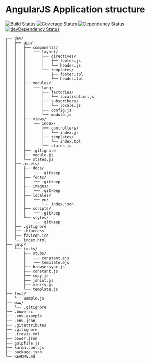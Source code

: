 # AngularJS Application structure
[![Build Status](https://img.shields.io/travis/kevinsimard/angular-app.svg)](https://travis-ci.org/kevinsimard/angular-app)
[![Coverage Status](https://img.shields.io/coveralls/kevinsimard/angular-app.svg)](https://coveralls.io/r/kevinsimard/angular-app)
[![Dependency Status](https://img.shields.io/david/kevinsimard/angular-app.svg)](https://david-dm.org/kevinsimard/angular-app)
[![devDependency Status](https://img.shields.io/david/dev/kevinsimard/angular-app.svg)](https://david-dm.org/kevinsimard/angular-app#info=devDependencies)

    ┌── dev/
    │   ├── app/
    │   │   ├── components/
    │   │   │   └── layout/
    │   │   │       ├── directives/
    │   │   │       │   ├── footer.js
    │   │   │       │   └── header.js
    │   │   │       └── templates/
    │   │   │           ├── footer.tpl
    │   │   │           └── header.tpl
    │   │   ├── modules/
    │   │   │   └── lang/
    │   │   │       ├── factories/
    │   │   │       │   └── localisation.js
    │   │   │       ├── subscribers/
    │   │   │       │   └── locale.js
    │   │   │       ├── config.js
    │   │   │       └── module.js
    │   │   ├── views/
    │   │   │   └── index/
    │   │   │       ├── controllers/
    │   │   │       │   └── index.js
    │   │   │       ├── templates/
    │   │   │       │   └── index.tpl
    │   │   │       └── states.js
    │   │   ├── .gitignore
    │   │   ├── module.js
    │   │   └── states.js
    │   ├── assets/
    │   │   ├── docs/
    │   │   │   └── .gitkeep
    │   │   ├── fonts/
    │   │   │   └── .gitkeep
    │   │   ├── images/
    │   │   │   └── .gitkeep
    │   │   ├── locales/
    │   │   │   └── en/
    │   │   │       └── index.json
    │   │   ├── scripts/
    │   │   │   └── .gitkeep
    │   │   └── styles/
    │   │       └── .gitkeep
    │   ├── .gitignore
    │   ├── .htaccess
    │   ├── favicon.ico
    │   └── index.html
    ├── gulp/
    │   └── tasks/
    │       ├── stubs/
    │       │   ├── constant.ejs
    │       │   └── template.ejs
    │       ├── browsersync.js
    │       ├── constant.js
    │       ├── copy.js
    │       ├── jshint.js
    │       ├── minify.js
    │       └── template.js
    ├── test/
    │   └── sample.js
    ├── www/
    │   └── .gitignore
    ├── .bowerrc
    ├── .env.example
    ├── .env.json
    ├── .gitattributes
    ├── .gitignore
    ├── .travis.yml
    ├── bower.json
    ├── gulpfile.js
    ├── karma.conf.js
    ├── package.json
    └── README.md
